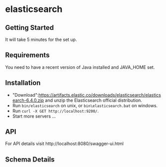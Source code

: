# elasticsearch

## Getting Started

It will take 5 minutes for the set up.

## Requirements

You need to have a recent version of Java installed and JAVA_HOME set.

## Installation

* "Download":https://artifacts.elastic.co/downloads/elasticsearch/elasticsearch-6.4.0.zip and unzip the Elasticsearch official distribution.
* Run `bin/elasticsearch` on unix, or `bin\elasticsearch.bat` on windows.
* Run `curl -X GET http://localhost:9200/`.
* Start more servers ...

## API
For API details visit http://localhost:8080/swagger-ui.html

## Schema Details
